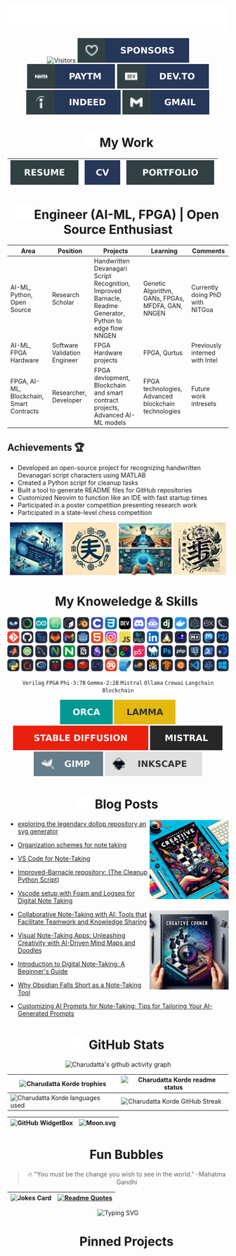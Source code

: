 ![SVG Banners](assets/svg/profile_banner.svg)

<div align="center">
 
![Visitors](https://api.visitorbadge.io/api/visitors?path=https%3A%2F%2Fgithub.com%2Fcharudatta10&countColor=%23263759)
[![Github-sponsors](assets/svg/sponsors-100000.svg)](https://github.com/sponsors/charudatta10)
[![Paytm](assets/svg/paytm-100000.svg)](assets/images/pay4.jpeg)
[![Dev.to](assets/svg/devto.svg)](https://dev.to/charudatta10)
[![indeed](assets/svg/indeed-100000.svg)](https://profile.indeed.com/p/charudattak-h04r448)
[![Gmail](assets/svg/gmail-100000.svg)](mailto:152109007c@gmail.com)
<!-- ![](https://img.shields.io/badge/Contact%20Me-0070CA?style=for-the-badge) -->



# <img src="assets/svg/briefcase-solid.svg" alt="binder folder" width="32" /> My Work 

 
| [![Resume](assets/svg/resume-100000.svg)](src/resume/resume.pdf "download") | [![Curriculum Vitae](assets/svg/cv-100000.svg)](src/cv/cv.pdf "download")  | [![Portfolio](assets/svg/portfolio-100000.svg)](src/portfolio/portfolio.pdf "download") |
| -- | -- |  -- |


#  <img src="assets/svg/engineer.svg" alt="binder folder" width="32" /> Engineer (AI-ML, FPGA) | Open Source Enthusiast 
<!--- -- About ME  -->

| **Area** | **Position** | **Projects** | **Learning** | Comments |
|--------------|--------------|--------------|-------------------|-------------------|
| AI-ML, Python, Open Source |	Research Scholar |	Handwritten Devanagari Script Recognition, Improved Barnacle, Readme Generator, Python to edge flow NNGEN |	Genetic Algorithm, GANs, FPGAs, MFDFA, GAN, NNGEN |	Currently doing PhD with NITGoa |
| AI-ML, FPGA Hardware | Software Validation Engineer | FPGA Hardware projects | FPGA, Qurtus | Previously interned with Intel |
| FPGA, AI-ML, Blockchain, Smart Contracts |	Researcher, Developer |	FPGA devlopment, Blockchain and smart contract projects, Advanced AI-ML models |	FPGA technologies, Advanced blockchain technologies |	Future work intresets |

</div>

## Achievements 🏆
- Developed an open-source project for recognizing handwritten Devanagari script characters using MATLAB
- Created a Python script for cleanup tasks
- Built a tool to generate README files for GitHub repositories
- Customized Neovim to function like an IDE with fast startup times
- Participated in a poster competition presenting research work
- Participated in a state-level chess competition

<div align="center">
<img src="assets/images/banner1.jpeg" alt="Charudatta" width="120" height="120"/> 
<img src="assets/images/banner3.jpg" alt="Charudatta" width="120" height="120"/>
<img src="assets/images/banner2.jpeg" alt="Charudatta" width="120" height="120"/>
<img src="assets/images/banner4.jpg" alt="Charudatta" width="120" height="120"/>

<!--- -- Skills Section ------->

# <img src="assets/svg/kitchen-set-solid.svg" alt="binder folder" width="32" /> My Knoweledge & Skills  
 
![My Skills](assets/svg/icons.svg)

 `Verilog` `FPGA` `Phi-3:7B` `Gemma-2:2B` `Mistral` `Ollama` `Crewai` `Langchain` `Blockchain`

![Orca](assets/svg/Orca-100000.svg) ![LAMMA](assets/svg/LAMMA-100000.svg) ![Stable diffusion](assets/svg/Stable_diffusion-100000.svg) ![Mistral](assets/svg/Mistral-100000.svg) ![Gimp ](assets/svg/Gimp-657D8B.svg) ![Inkscape](assets/svg/Inkscape-e0e0e0.svg) 

</div>
<!-- BLOG-POST-LIST -->

<h1 align="center" >  <img src="assets/svg/blog-solid.svg" alt="binder folder" width="32" />  Blog Posts </h1>

<img align="right" src="assets/images/blog1.jpeg" alt="Charudatta" width="180" height="180"/>

- [exploring the legendary dollop repository an svg generator](https://dev.to/charudatta10/exploring-the-legendary-dollop-repository-an-svg-generator-4388)
- [Organization schemes for note taking](https://dev.to/charudatta10/organization-schemes-for-note-taking-j18)
- [VS Code for Note-Taking](https://dev.to/charudatta10/vs-code-for-note-taking-324b)
- [Improved-Barnacle repository: (The Cleanup Python Script)](https://dev.to/charudatta10/improved-barnacle-repository-the-cleanup-python-script-172d)
- [Vscode setup with Foam and Logseq for Digital Note Taking](https://dev.to/charudatta10/vscode-setup-with-foam-and-logseq-for-digital-note-taking-2953)

  <img align="right" src="assets/images/blog2.jpeg" alt="Charudatta" width="180" height="180"/>
  
- [Collaborative Note-Taking with AI: Tools that Facilitate Teamwork and Knowledge Sharing](https://dev.to/charudatta10/collaborative-note-taking-with-ai-tools-that-facilitate-teamwork-and-knowledge-sharing-2i3p)
- [Visual Note-Taking Apps: Unleashing Creativity with AI-Driven Mind Maps and Doodles](https://dev.to/charudatta10/visual-note-taking-apps-unleashing-creativity-with-ai-driven-mind-maps-and-doodles-hfp)
- [Introduction to Digital Note-Taking: A Beginner's Guide](https://dev.to/charudatta10/introduction-to-digital-note-taking-a-beginners-guide-9p2)
- [Why Obsidian Falls Short as a Note-Taking Tool](https://dev.to/charudatta10/why-obsidian-falls-short-as-a-note-taking-tool-3ef2)
- [Customizing AI Prompts for Note-Taking: Tips for Tailoring Your AI-Generated Prompts](https://charudatta10.github.io/myblog/blog/index.html)
  
<!--- -- GitHub Stats --------->
<div align="center">
 
# <img src="assets/svg/github-alt-brands-solid.svg" alt="binder folder" width="32" /> GitHub Stats 

<!----- Activity Graph ------>

![Charudatta's github activity graph](https://github-readme-activity-graph.vercel.app/graph?username=charudatta10&theme=onedark)

| ![Charudatta Korde trophies](https://github-profile-trophy.vercel.app/?username=charudatta10&row=2&column=3&theme=onedark)| ![Charudatta Korde readme status](https://github-readme-stats.vercel.app/api?username=charudatta10&locale=en&theme=onedark&include_all_commits=true&rank_icon=github) |
| -- | -- |
| ![Charudatta Korde languages used](https://github-readme-stats.vercel.app/api/top-langs?username=charudatta10&show_icons=true&locale=en&layout=compact&theme=onedark) | ![Charudatta Korde GitHub Streak](https://github-readme-streak-stats.herokuapp.com/?user=charudatta10&theme=onedark&border_radius=10) |


| ![GitHub WidgetBox](https://github-widgetbox.vercel.app/api/profile?username=charudatta10&data=followers,repositories,stars,commits&theme=onedark) | ![Moon.svg](https://moon-svg.minung.dev/moon.svg?theme=basic) |
|  - | - |

# <img src="assets/svg/soap-solid.svg" alt="binder folder" width="32" /> Fun Bubbles 
 
> 🔥 "You must be the change you wish to see in the world." -Mahatma Gandhi

| ![Jokes Card](https://readme-jokes.vercel.app/api) | [![Readme Quotes](https://quotes-github-readme.vercel.app/api?type=horizontal&theme=dark)](https://github.com/piyushsuthar/github-readme-quotes) |
| - | - |

![Typing SVG](https://readme-typing-svg.demolab.com?font=Fira+Code&pause=1000&center=true&vCenter=true&random=true&width=1920&lines=%E2%80%9CBe+afraid+and+do+it+anyway.%E2%80%9D+%E2%80%93+Anonymous;%E2%80%9CRight+now+is+the+only+guarantee.%E2%80%9D+%E2%80%93+Jay+Long;%E2%80%9CBe+a+voice.+Not+an+echo.%E2%80%9D+%E2%80%93+Anonymous;%E2%80%9CIt+will+all+make+sense+eventually.%E2%80%9D+%E2%80%93+Anonymous;%E2%80%9CDon%E2%80%99t+be+afraid+to+dream+big.%E2%80%9D+%E2%80%93+Anonymous;%E2%80%9CFearlessness+is+the+mother+of+reinvention.%E2%80%9D+%E2%80%93+Arianna+Huffington)

<!--- -- Projects Section ------------>

# <img src="assets/svg/diagram-project-solid.svg" alt="binder folder" width="32" /> Pinned Projects  

</div>

